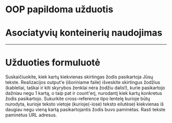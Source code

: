 # OOP papildoma užduotis
# Asociatyvių konteinerių naudojimas
------------------------

# Užduoties formuluotė

Suskaičiuokite, kiek kartų kiekvienas skirtingas žodis pasikartoja Jūsų tekste. Realizacijos output'e (išoriniame faile) išveskite skirtingus žodžius (kableliai, taškai ir kiti skyrybos ženklai nėra žodžiu dalis!), kurie pasikartojo dažniau negu 1 kartą, o taip pat ir count'erį, nurodantį kiek kartų konkretus žodis pasikartojo. Sukurkite cross-reference tipo lentelę kurioje būtų nurodyta, kurioje teksto vietoje (kurioje(-iose) teksto eilutėse) kiekvienas iš daugiau negu vieną kartą pasikartojantis žodis buvo paminėtas. Rasti tekste paminėtus URL adresus.
